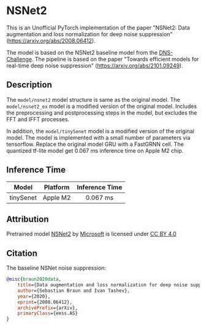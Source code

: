 # NSNet2

This is an Unofficial PyTorch implementation of the paper "NSNet2: Data augmentation and loss normalization for deep noise suppression" (https://arxiv.org/abs/2008.06412).

The model is based on the NSNet2 baseline model from the [DNS-Challenge](https://github.com/microsoft/DNS-Challenge).
The pipeline is based on the paper "Towards efficient models for real-time deep noise suppression" (https://arxiv.org/abs/2101.09249).

## Description

The `model/nsnet2` model structure is same as the original model.
The `model/nsnet2_ex` model is a modified version of the original model. Includes the preprocessing and postprocessing steps in the model, but excludes the FFT and IFFT processes.

In addition, the `model/tinySenet` model is a modified version of the original model. The model is implemented with a small number of parameters via tensorflow. Replace the original model GRU with a FastGRNN cell. The quantized tf-lite model get 0.067 ms inference time on Apple M2 chip.

## Inference Time

| Model | Platform | Inference Time |
| :---: | :---: | :---: |
| tinySenet | Apple M2 | 0.067 ms |

## Attribution

Pretrained model [NSNet2](https://github.com/microsoft/DNS-Challenge/tree/v4dnschallenge_ICASSP2022/NSNet2-baseline) by [Microsoft](https://github.com/microsoft) is licensed under [CC BY 4.0](https://creativecommons.org/licenses/by/4.0/)

## Citation

The baseline NSNet noise suppression:

```BibTex
@misc{braun2020data,
    title={Data augmentation and loss normalization for deep noise suppression},
    author={Sebastian Braun and Ivan Tashev},
    year={2020},
    eprint={2008.06412},
    archivePrefix={arXiv},
    primaryClass={eess.AS}
}
```
